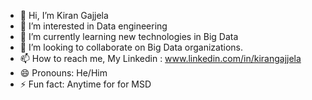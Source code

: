 - 👋 Hi, I’m Kiran Gajjela
- 👀 I’m interested in Data engineering
- 🌱 I’m currently learning new technologies in Big Data
- 💞️ I’m looking to collaborate on Big Data organizations.
- 📫 How to reach me, My Linkedin : www.linkedin.com/in/kirangajjela
- 😄 Pronouns: He/Him
- ⚡ Fun fact: Anytime for for MSD

<!---
kirangajjela02/kirangajjela02 is a ✨ special ✨ repository because its `README.md` (this file) appears on your GitHub profile.
You can click the Preview link to take a look at your changes.
--->

